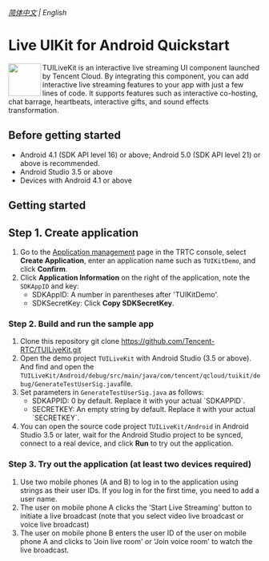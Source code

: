 _[简体中文](README-zh_CN.md) | English_

# Live UIKit for Android Quickstart

<img src="https://qcloudimg.tencent-cloud.cn/raw/ec034fc6e4cf42cae579d32f5ab434a1.png" align="left" width=65 height=65>TUILiveKit is an interactive live streaming UI component launched by Tencent Cloud. By integrating this component, you can add interactive live streaming features to your app with just a few lines of code. It supports features such as interactive co-hosting, chat barrage, heartbeats, interactive gifts, and sound effects transformation.

## Before getting started

- Android 4.1 (SDK API level 16) or above; Android 5.0 (SDK API level 21) or above is recommended.
- Android Studio 3.5 or above
- Devices with Android 4.1 or above

## Getting started

## Step 1. Create application

1. Go to the [Application management](https://console.trtc.io/app) page in the TRTC console, select **Create Application**, enter an application name such as `TUIKitDemo`, and click **Confirm**.
2. Click **Application Information** on the right of the application, note the `SDKAppID` and key:
   - SDKAppID: A number in parentheses after 'TUIKitDemo'.
   - SDKSecretKey: Click **Copy SDKSecretKey**.

### Step 2. Build and run the sample app
1. Clone this repository
   git clone https://github.com/Tencent-RTC/TUILiveKit.git
2. Open the demo project `TUILiveKit` with Android Studio (3.5 or above). And find and open the 
   `TUILiveKit/Android/debug/src/main/java/com/tencent/qcloud/tuikit/debug/GenerateTestUserSig.java`file.
3. Set parameters in `GenerateTestUserSig.java` as follows:
   <ul>
   <li>SDKAPPID: 0 by default. Replace it with your actual `SDKAPPID`.</li>
   <li>SECRETKEY: An empty string by default. Replace it with your actual `SECRETKEY`.</li>
   </ul>
4. You can open the source code project `TUILiveKit/Android` in Android Studio 3.5 or later, wait for the Android 
Studio project to be synced, connect to a real device, and click **Run** to try out the application.

### Step 3. Try out the application (**at least two devices required**)
1. Use two mobile phones (A and B) to log in to the application using strings as their user IDs. If you log in for the first time, you need to add a user name.
2. The user on mobile phone A clicks the 'Start Live Streaming' button to initiate a live broadcast (note that you select video live broadcast or voice live broadcast)
3. The user on mobile phone B enters the user ID of the user on mobile phone A and clicks to 'Join live room' or 'Join voice room' to watch the live broadcast.
